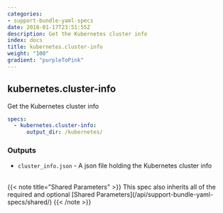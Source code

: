 ```yaml
---
categories:
- support-bundle-yaml-specs
date: 2018-01-17T23:51:55Z
description: Get the Kubernetes cluster info
index: docs
title: kubernetes.cluster-info
weight: "100"
gradient: "purpleToPink"
---
```


## kubernetes.cluster-info

Get the Kubernetes cluster info


```yaml
specs:
  - kubernetes.cluster-info:
      output_dir: /kubernetes/
```


### Outputs

    
- `cluster_info.json` - A json file holding the Kubernetes cluster info


<br>
{{< note title="Shared Parameters" >}}
This spec also inherits all of the required and optional [Shared Parameters](/api/support-bundle-yaml-specs/shared/)
{{< /note >}}

    